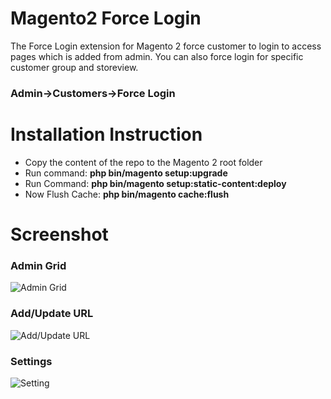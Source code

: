 # Magento2 Force Login

The Force Login extension for Magento 2 force customer to login to access pages which is added from admin.
You can also force login for specific customer group and storeview.

<b><h3>Admin->Customers->Force Login</h3></b>

# Installation Instruction


* Copy the content of the repo to the Magento 2 root folder
* Run command:
<b>php bin/magento setup:upgrade</b>
* Run Command:
<b>php bin/magento setup:static-content:deploy</b>
* Now Flush Cache: <b>php bin/magento cache:flush</b>

# Screenshot

<h3>Admin Grid</h3>

<img src="https://image.ibb.co/eo0iAk/Force_Login_Magento_Admin.png" alt="Admin Grid" border="0">

<h3>Add/Update URL</h3>

<img src="http://image.ibb.co/kLMwfk/force_login_edir.png" alt="Add/Update URL" border="0" />

<h3>Settings</h3>

<img src="http://image.ibb.co/jKOWD5/force_login_setting.png" alt="Setting" border="0" />



